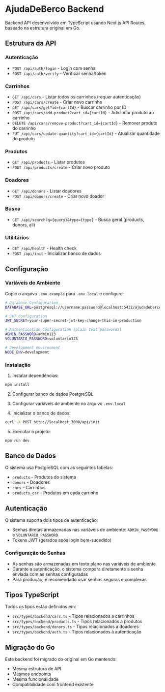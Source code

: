 # AjudaDeBerco Backend

Backend API desenvolvido em TypeScript usando Next.js API Routes, baseado na estrutura original em Go.

## Estrutura da API

### Autenticação
- `POST /api/auth/login` - Login com senha
- `POST /api/auth/verify` - Verificar senha/token

### Carrinhos
- `GET /api/cars` - Listar todos os carrinhos (requer autenticação)
- `POST /api/cars/create` - Criar novo carrinho
- `GET /api/cars/get?id={cartId}` - Buscar carrinho por ID
- `POST /api/cars/add-product?cart_id={cartId}` - Adicionar produto ao carrinho
- `DELETE /api/cars/remove-product?cart_id={cartId}` - Remover produto do carrinho
- `PUT /api/cars/update-quantity?cart_id={cartId}` - Atualizar quantidade do produto

### Produtos
- `GET /api/products` - Listar produtos
- `POST /api/products/create` - Criar novo produto

### Doadores
- `GET /api/donors` - Listar doadores
- `POST /api/donors/create` - Criar novo doador

### Busca
- `GET /api/search?q={query}&type={type}` - Busca geral (products, donors, all)

### Utilitários
- `GET /api/health` - Health check
- `POST /api/init` - Inicializar banco de dados

## Configuração

### Variáveis de Ambiente

Copie o arquivo `.env.example` para `.env.local` e configure:

```bash
# Database Configuration
DATABASE_URL=postgresql://username:password@localhost:5432/ajudadeberco

# JWT Configuration
JWT_SECRET=your-super-secret-jwt-key-change-this-in-production

# Authentication Configuration (plain text passwords)
ADMIN_PASSWORD=admin123
VOLUNTARIO_PASSWORD=voluntario123

# Development environment
NODE_ENV=development
```

### Instalação

1. Instalar dependências:
```bash
npm install
```

2. Configurar banco de dados PostgreSQL

3. Configurar variáveis de ambiente no arquivo `.env.local`

4. Inicializar o banco de dados:
```bash
curl -X POST http://localhost:3000/api/init
```

5. Executar o projeto:
```bash
npm run dev
```

## Banco de Dados

O sistema usa PostgreSQL com as seguintes tabelas:

- `products` - Produtos do sistema
- `donors` - Doadores
- `cars` - Carrinhos
- `products_car` - Produtos em cada carrinho

## Autenticação

O sistema suporta dois tipos de autenticação:
- Senhas diretas armazenadas nas variáveis de ambiente: `ADMIN_PASSWORD` e `VOLUNTARIO_PASSWORD`
- Tokens JWT (gerados após login bem-sucedido)

### Configuração de Senhas
- As senhas são armazenadas em texto plano nas variáveis de ambiente
- Durante a autenticação, o sistema compara diretamente a senha enviada com as senhas configuradas
- Para produção, é recomendado usar senhas seguras e complexas

## Tipos TypeScript

Todos os tipos estão definidos em:
- `src/types/backend/cars.ts` - Tipos relacionados a carrinhos
- `src/types/backend/products.ts` - Tipos relacionados a produtos
- `src/types/backend/donors.ts` - Tipos relacionados a doadores
- `src/types/backend/auth.ts` - Tipos relacionados à autenticação

## Migração do Go

Este backend foi migrado do original em Go mantendo:
- Mesma estrutura de API
- Mesmos endpoints
- Mesma funcionalidade
- Compatibilidade com frontend existente
